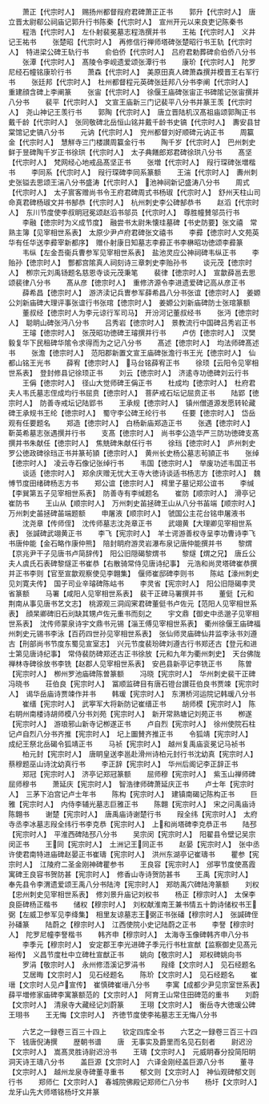 <!-- { "loadSidebar": true } -->
　　萧正【代宗时人】　赐扬州都督叚府君碑萧正正书
　　郭升【代宗时人】　唐立晋太尉郗公祠庙记郭升行书陈秦【代宗时人】　宣州开元以来良吏记陈秦书
　　程浩【代宗时人】　左仆射裴冕墓志程浩撰并书
　　王祐【代宗时人】　义井记王祐书
　　张楚昭【代宗时人】　再修信行禅师塔碑张楚昭行书王轨【代宗时人】　特进梁公碑王轨行书
　　俞伯侨【代宗时人】　吕府君勅葬碑俞伯侨八分书
　　张潭【代宗时人】　髙陵令李岘遗爱颂张潭行书
　　康玠【代宗时人】　陀罗尼经石幢铭康玠行书
　　萧森【代宗时人】　美原田真人碑萧森撰并模晋王右军行书
　　张廷邦【代宗时人】　杜州都督程元英碑张廷邦八分书李阐【代宗时人】　重建顔含碑上李阐篆
　　张宙【代宗时人】　徐偃王庙碑张宙正书碑隂记张宙撰并八分书
　　裴平【代宗时人】　文宣王庙新三门记裴平八分书并篆王羡【代宗时人】　尧山神记王羡行书
　　郭陶【代宗时人】　唐立晋陆机汉髙祖庙颂郭陶正书戴千龄【代宗时人】　张同敬碑北岳恒山铭并戴千龄书史镐【代宗时人】　夀安县甘棠馆记史镐八分书
　　元讷【代宗时人】　兖州都督刘好顺碑元讷正书
　　周籯金【代宗时人】　慧觧寺三门楼讃周籯金行书
　　陶千岁【代宗时人】　巴州刺史鲜于昱碑陶千岁正书徐珙【代宗时人】　太子典饍郎郑君碑徐珙八分书
　　髙坚【代宗时人】　梵网经心地戒品髙坚正书
　　张増【代宗时人】　叚行琛碑张増楷书
　　李同系【代宗时人】　叚行琛碑李同系篆额
　　王湍【代宗时人】　夀州刺史张镒去思颂王湍八分书盛涛【代宗时人】　池神祠新记盛涛八分书
　　周式【代宗时人】　太子賔客赠尚书令王府君碑周式书杨琡【代宗时人】　舒州天柱山司命真君碑杨琡文并书郜恭【代宗时人】　杭州刺史李公碑郜恭书
　　赵滔【代宗时人】　东川节度使李叔眀冠冕颂赵滔书邬员【代宗时人】　尊胜幢賛邬员行书
　　李融【徳宗时为义成节度】　融尝书太尉朱懐珪墓碑【书史防要】张文禧　常熟主簿【见宰相世系表】　太原少尹卢府君碑张文禧书
　　李彛【徳宗时人文苑英华有任华送李彛宰新都序】　赠仆射康日知墓志李彛正书李楙昭功徳颂李彛篆
　　韦纵【左金吾衞兵曹参军见宰相世系表】　盐池灵应公神祠碑韦纵正书
　　李贻孙【徳宗时人】　酆都宫隂真人祠刻诗三章刺史李贻孙书
　　谈元茂【徳宗时人】　栁宗元刘禹钖题名慈恩寺谈元茂秉笔
　　裴律【徳宗时人】　宣歙薛邕去思颂裴律八分书
　　髙从彦【徳宗时人】　重修济源令李进遗爱碑记高从彦正书
　　薛希昌【徳宗时人】　游济渎记兵曺参军薛希昌八分书张谊【徳宗时人】　姜嫄公刘新庙碑大理评事张谊行书张琯【徳宗时人】　姜嫄公刘新庙碑防士张琯篆额
　　董叔经【徳宗时人为李元谅行军司马】　开汾河记董叔经书
　　张沔【徳宗时人】　聪眀山碑张沔八分书
　　吕秀岩【徳宗时人】　景教流行中国碑吕秀岩正书
　　王璿【徳宗时人】　张茂昭功徳碑王璿撰并行书
　　卢仿【徳宗时人】　汉樊毅复华下民租碑华隂令求得而为之记八分书
　　髙述【徳宗时人】　均法师碑髙述书
　　张澹【徳宗时人】　范阳郡新置文宣王庙碑张澹行书王光【徳宗时人】　仙都山铭王光书
　　薛宥【徳宗时人】　马台铭薛宥正书
　　徐顼【云阳令见宰相世系表】　登封修县记徐顼正书
　　刘云【徳宗时人】　济逺寺功徳碑刘云行书
　　王偁【徳宗时人】　径山大觉师碑王偁正书
　　杜成均【徳宗时人】　杜府君夫人韦氏墓志侄成均行书屈贲【徳宗时人】　菩萨戒石坛记屈贲正书
　　陆郢【徳宗时人】　防善寺戒坛记陆郢书
　　王承规【徳宗时人】　镇州僧道源发愿转轮藏碑王承规书王纶【徳宗时人】　蜀守李公碑王纶行书
　　任要【徳宗时人】　岱岳观有任要题名
　　郑造【徳宗时人】　白杨新庙郑造正书
　　张遇【徳宗时人】　靳英希墓志张遇撰并行书
　　支髙【徳宗时人】　尚书李公造华严三防功徳碑支髙撰并书朱献任【徳宗时人】　焦兟碑朱献任行书
　　徐珰【徳宗时人】　庐州刺史罗公徳政碑徐珰正书并篆茍頴【徳宗时人】　黄州长史杨公墓志茍頴正书
　　张绰【徳宗时人】　凌云寺石像记张绰行书
　　韦国【徳宗时人】　举废功述韦国正书
　　谈适【徳宗时人】　郑余庆赠无忧大王寺大徳诗谈适书杨志方【徳宗时人】　魏愽节度田绪碑杨志方书
　　郑公谊【徳宗时人】　樗里子墓记郑公谊书
　　李缄【李巽第五子见宰相世系表】　防善寺有李缄题名
　　崔防【顺宗时人】　滑亭记崔防书
　　王山从【顺宗时人】　万州刺史苖拯碑王山从八分书苖端【顺宗时人】　　万州刺史苖拯碑苖端题额
　　申屠液【顺宗时人】　虢国公主花台铭申屠液书
　　沈尧章【传师侄】　沈传师墓志沈尧章正书
　　武翊黄【大理卿见宰相世系表】　张諴碑武翊黄正书
　　李飞【宪宗时人】　羊士谔游善权寺呈李功曹诗李飞书唐仲能【金石略作康仲熊】　陪封眀府游灵岩瀑布泉记唐仲能撰并书
　　黎煟【京兆尹干子见唐书卢简辞传】　阳公旧隠碣黎煟书
　　黎燧【煟之兄】　唐丘公夫人虞氏石表碑黎燧正书崔恭【右散骑常侍见唐诗纪事】　元浩和尚灵塔碑崔恭撰并正书李则【官至宣歙观察使见李翺集】　偃师崔邸碑李则书
　　陈岵【濠州刺史见刘寛夫传】　国子司业辛璿碑陈岵书
　　李灵省【宪宗时人】　阳公旧隠碣李灵省篆额
　　马署【咸阳人见宰相世系表】　裴干正碑马署撰并书
　　董侹【元和荆南从事见唐书艺文志】　桃源观三洞阎宷君碑董侹书卢佐元【范阳人见宰相世系表】　顔杲卿碑旧石刓缺其甥卢佐元重书而刻之
　　宇文鼎【御史中丞邈子见宰相世系表】　沈传师蒙泉诗宇文鼎书元锡【淄王傅见宰相世系表】　衢州徐偃王庙碑福州刺史元锡书李泳【百药四世孙见宰相世系表】　张仙师灵庙碑仙井监李泳书刘遵古【刑部尚书节度东蜀见宣室志】　兴元节度裴玢碑刘遵古行书郑还古【登元和进士第见唐诗纪事】　常侍裴防碑郑还古正书徐放【元和九年为衢州刺史】　天台佛陇禅林寺碑徐放书李铣【赵郡人见宰相世系表】　安邑县新亭记李铣正书
　　陈曽【宪宗时人】　栁州罗池庙碑陈曽篆额
　　冯晓【宪宗时人】　华州刺史裴干正碑冯晓书
　　荘伯良【宪宗时人】　冨顺监碑目有唐石镫台讃荘伯良书贾竦【宪宗时人】　谒华岳庙诗贾竦作并书
　　韩瑗【宪宗时人】　东渭桥河运院记韩瑗八分书
　　崔缙【宪宗时人】　武寕军大将新防记崔缙正书
　　胡师模【宪宗时人】　陈右眀州南楼诗胡师模八分书刘苑【宪宗时人】　新开常熟塘记刘苑正书
　　栁遂【宪宗时人】　游琅邪山新寺记栁遂正书
　　卢自烈【宪宗时人】　徐州使院石柱记卢自烈八分书齐推【宪宗时人】　圮上圗賛齐推正书
　　令狐靖【宪宗时人】　成纪王祭北岳碣令狐靖正书
　　马祯【宪宗时人】　越州复禹庙衮冕记马祯书
　　柏元封【宪宗时人】　唐眀皇送李邕赴滑州诗柏元封行书沈幼真【宪宗时人】　蔡穆题巫山诗沈幼真行书
　　李正辞【宪宗时人】　华州后阁记李正辞正书
　　郑冠【宪宗时人】　济亭记郑冠篆额
　　屈师穆【宪宗时人】　紫玉山禅师碑屈师穆书
　　萧延庆【宪宗时人】　智浩律师碑萧延庆正书
　　卢士年【宪宗时人】　三茅下泊宫记卢士年书
　　陈构【宪宗时人】　建镇南碣记陈构正书
　　巨雅【宪宗时人】　内侍李辅光墓志巨雅正书
　　陈翺【宪宗时人】　宋之问禹庙诗陈翺书
　　谢楚【宪宗时人】　唐禹庙诗谢楚行书
　　叚全纬【宪宗时人】　太府寺丞李冰墓志叚全纬行书李克恭【宪宗时人】　上和尚塔碑李克恭正书
　　陆邳【宪宗时人】　平淮西碑陆邳八分书
　　吴宗闵【宪宗时人】　阳翟县令壁记吴宗闵正书
　　王同【宪宗时人】　土洲记王同正书
　　赵晏【宪宗时人】　张中丞许使君南特进庙碑赵晏正书崔璹【宪宗时人】　洪州东湖亭记崔璹书
　　瞿参【宪宗时人】　江陵府二圣金刚神碑瞿参书
　　王良容【宪宗时人】　邠寕节度使髙霞寓碑王良容书贺防甚【宪宗时人】　修香山寺诗贺防甚书
　　王禹【宪宗时人】　奉先县令李渭遗爱颂王禹八分书陆洿【宪宗时人】　郑昉禹穴碑陆洿篆额
　　刘权【忠州刺史见宰相世系表】　修刘景升庙记刘权书
　　杨正【穆宗时人】　太保李良臣碑杨正楷书
　　储权【穆宗时人】　刘权献淮南王兼书情五十韵诗储权书王弼【左威卫参军见李绛集】　相里友谅墓志王弼正书张磻【穆宗时人】　张諴碑侄孙磻篆
　　陆蔚之【穆宗时人】　江西使院小史记陆蔚之正书
　　李詧【穆宗时人】　陀罗尼幢李詧楷书
　　韩齐申【穆宗时人】　太海寺玉像碑韩齐申八分书
　　李季元【穆宗时人】　安定郡王李光进碑子季元行书杜宣猷【监察御史见髙元裕传】　义昌节度杜中立碑杜宣猷正书
　　姚向【敬宗时人】　郑权碑姚向书
　　罗涓【敬宗时人】　永州修浯溪记罗涓书
　　叚绛【文宗时人】　见石经题名
　　艾居晦【文宗时人】　见石经题名
　　陈玠【文宗时人】　见石经题名
　　崔瑨【文宗时人见卢宣传】　崔慎碑崔瑨八分书
　　李寓【成都少尹见宗室世系表】　薛平増修家庙碑李寓篆额范的【文宗时人】　阿育王山常住田碑范的重书
　　刘蔚【文宗时人】　清泉寺大藏经记刘蔚篆
　　王珝【文宗时人】　衡岳寺大徳瑗公碑王珝书
　　王无悔【文宗时人】　齐徳节度使李祐墓志王无悔八分书






　　六艺之一録卷三百三十四上
　　钦定四库全书
　　六艺之一録卷三百三十四下　钱唐倪涛撰
　　歴朝书谱
　　唐　无事实及爵里而名见石刻者
　　尉迟汾【文宗时人】　嵩髙灵胜诗尉迟汾书
　　王璹【文宗时人】　元威眀春分投简阳眀洞天诗王璹八分书
　　盖巨源【文宗时人】　六译金刚经盖巨源八分书
　　董寻【文宗时人】　越州龙泉寺碑董寻重书
　　郁文则【文宗时人】　神仙观碑郁文则行书
　　郑师仁【文宗时人】　春城院佛殿记郑师仁八分书
　　杨圩【文宗时人】　龙牙山先大师塔铭杨圩文并篆
